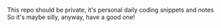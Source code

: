 This repo should be private, it's personal daily coding snippets and notes
So it's maybe silly, anyway, have a good one!
